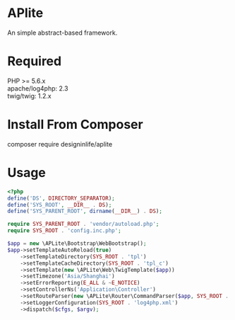 # APlite
An simple abstract-based framework.

# Required
PHP >= 5.6.x  
apache/log4php: 2.3  
twig/twig: 1.2.x

# Install From Composer
composer require designinlife/aplite

# Usage
```php
<?php
define('DS', DIRECTORY_SEPARATOR);
define('SYS_ROOT', __DIR__ . DS);
define('SYS_PARENT_ROOT', dirname(__DIR__) . DS);

require SYS_PARENT_ROOT . 'vendor/autoload.php';
require SYS_ROOT . 'config.inc.php';

$app = new \APLite\Bootstrap\WebBootstrap();
$app->setTemplateAutoReload(true)
    ->setTemplateDirectory(SYS_ROOT . 'tpl')
    ->setTemplateCacheDirectory(SYS_ROOT . 'tpl_c')
    ->setTemplate(new \APLite\Web\TwigTemplate($app))
    ->setTimezone('Asia/Shanghai')
    ->setErrorReporting(E_ALL & ~E_NOTICE)
    ->setControllerNs('Application\Controller')
    ->setRouteParser(new \APLite\Router\CommandParser($app, SYS_ROOT . 'cmd.inc.php'))
    ->setLoggerConfiguration(SYS_ROOT . 'log4php.xml')
    ->dispatch($cfgs, $argv);
```
